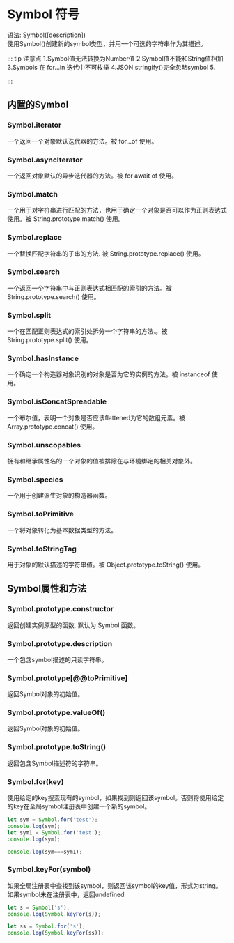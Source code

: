 # Symbol 符号

语法: Symbol([description])  
使用Symbol()创建新的symbol类型，并用一个可选的字符串作为其描述。  

::: tip 注意点
1.Symbol值无法转换为Number值
2.Symbol值不能和String值相加
3.Symbols 在 for...in 迭代中不可枚举
4.JSON.strIngify()完全忽略symbol
5.

:::

## 内置的Symbol

### Symbol.iterator
一个返回一个对象默认迭代器的方法。被 for...of 使用。

### Symbol.asyncIterator 
一个返回对象默认的异步迭代器的方法。被 for await of 使用。


### Symbol.match
一个用于对字符串进行匹配的方法，也用于确定一个对象是否可以作为正则表达式使用。被 String.prototype.match() 使用。


### Symbol.replace
一个替换匹配字符串的子串的方法. 被 String.prototype.replace() 使用。

### Symbol.search
一个返回一个字符串中与正则表达式相匹配的索引的方法。被String.prototype.search() 使用。


### Symbol.split
一个在匹配正则表达式的索引处拆分一个字符串的方法.。被 String.prototype.split() 使用。


### Symbol.hasInstance
一个确定一个构造器对象识别的对象是否为它的实例的方法。被 instanceof 使用。


### Symbol.isConcatSpreadable
一个布尔值，表明一个对象是否应该flattened为它的数组元素。被 Array.prototype.concat() 使用。


### Symbol.unscopables
拥有和继承属性名的一个对象的值被排除在与环境绑定的相关对象外。


### Symbol.species
一个用于创建派生对象的构造器函数。


### Symbol.toPrimitive
一个将对象转化为基本数据类型的方法。


### Symbol.toStringTag
用于对象的默认描述的字符串值。被 Object.prototype.toString() 使用。


## Symbol属性和方法

### Symbol.prototype.constructor
返回创建实例原型的函数. 默认为 Symbol 函数。 

### Symbol.prototype.description
一个包含symbol描述的只读字符串。


### Symbol.prototype[@@toPrimitive] 
返回Symbol对象的初始值。


### Symbol.prototype.valueOf()
返回Symbol对象的初始值。


### Symbol.prototype.toString()
返回包含Symbol描述符的字符串。


### Symbol.for(key)
使用给定的key搜索现有的symbol，如果找到则返回该symbol。否则将使用给定的key在全局symbol注册表中创建一个新的symbol。
```js
let sym = Symbol.for('test');
console.log(sym);
let sym1 = Symbol.for('test');
console.log(sym);

console.log(sym===sym1);
```

### Symbol.keyFor(symbol)
如果全局注册表中查找到该symbol，则返回该symbol的key值，形式为string。如果symbol未在注册表中，返回undefined
```js
let s = Symbol('s');
console.log(Symbol.keyFor(s));

let ss = Symbol.for('s');
console.log(Symbol.keyFor(ss));
```